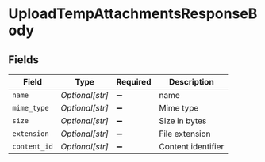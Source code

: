 # UploadTempAttachmentsResponseBody


## Fields

| Field              | Type               | Required           | Description        |
| ------------------ | ------------------ | ------------------ | ------------------ |
| `name`             | *Optional[str]*    | :heavy_minus_sign: | name               |
| `mime_type`        | *Optional[str]*    | :heavy_minus_sign: | Mime type          |
| `size`             | *Optional[str]*    | :heavy_minus_sign: | Size in bytes      |
| `extension`        | *Optional[str]*    | :heavy_minus_sign: | File extension     |
| `content_id`       | *Optional[str]*    | :heavy_minus_sign: | Content identifier |